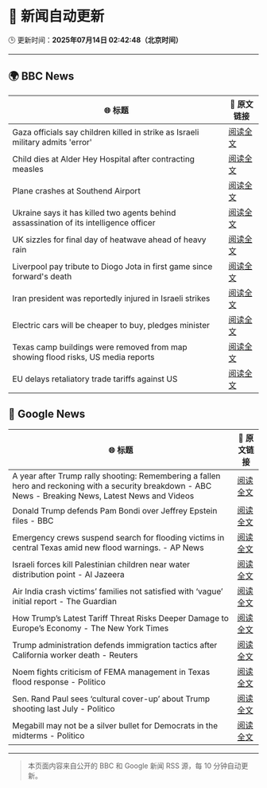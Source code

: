 # 🧠 新闻自动更新

🕒 更新时间：**2025年07月14日 02:42:48（北京时间）**

---

## 🌍 BBC News

| 🌐 标题 | 🔗 原文链接 |
|--------|-------------|
| Gaza officials say children killed in strike as Israeli military admits 'error' | [阅读全文](https://www.bbc.com/news/articles/c0rvxjnvv71o) |
| Child dies at Alder Hey Hospital after contracting measles | [阅读全文](https://www.bbc.com/news/articles/c8j1k3k44e2o) |
| Plane crashes at Southend Airport | [阅读全文](https://www.bbc.com/news/articles/c1jw71kjx14o) |
| Ukraine says it has killed two agents behind assassination of its intelligence officer | [阅读全文](https://www.bbc.com/news/articles/cj3r7p117l0o) |
| UK sizzles for final day of heatwave ahead of heavy rain | [阅读全文](https://www.bbc.com/news/articles/cwyxk999p5wo) |
| Liverpool pay tribute to Diogo Jota in first game since forward's death | [阅读全文](https://www.bbc.com/sport/football/articles/cz7l85y42n5o) |
| Iran president was reportedly injured in Israeli strikes | [阅读全文](https://www.bbc.com/news/articles/cn0z8n037p6o) |
| Electric cars will be cheaper to buy, pledges minister | [阅读全文](https://www.bbc.com/news/articles/cg5z4nlned0o) |
| Texas camp buildings were removed from map showing flood risks, US media reports | [阅读全文](https://www.bbc.com/news/articles/ce8zjk5yx8wo) |
| EU delays retaliatory trade tariffs against US | [阅读全文](https://www.bbc.com/news/articles/cdez5w61g5lo) |

## 📰 Google News

| 🌐 标题 | 🔗 原文链接 |
|--------|-------------|
| A year after Trump rally shooting: Remembering a fallen hero and reckoning with a security breakdown - ABC News - Breaking News, Latest News and Videos | [阅读全文](https://news.google.com/rss/articles/CBMiogFBVV95cUxOQ1ZUUC1nZlF5MGJzTDhnU2U5UHJTLWhMcDlDOUZpX1pQRHpmUVBMeVBObmhRYVJnRlFQRVo1cTJCN2dlYmVuQmFpQ05qdWN0Y19XdGNMZVpwdnFCQ2dfQVh2N29pczdxUHBvNlVZck1TOTJQUnFVcnp6YXhieXJmbnFBZVNsSnV2bzJYOGltb1U5blBvcmRiV1VFY1pEWWZMR1HSAacBQVVfeXFMTjEwQld6RHhTaDUzbHJHN2N4LVF1WVZmRkRFbFZ5enV6YjhHSzUwSjNXc0pCVzNDTjlDWG5pSXpzOEZyRm9MbE52QXJmQ1lDWnVVNmMwNXU3RkM1cENLN09ieEh1d1JDZDBfZWYweHJOd0o0aUNJZlR3ZjEwRkxqaUlHWU1YWWJkeTRsRmNicE5UdFdPWkVhRjZycGpBZGczSWM5UDNSN1k?oc=5) |
| Donald Trump defends Pam Bondi over Jeffrey Epstein files - BBC | [阅读全文](https://news.google.com/rss/articles/CBMiWkFVX3lxTE9CeTMzaE83OTNqa01FSDJPWTdKVkhhZGlCM3g2aEg2RDJ5S2R6WklBNjNjd3phWURaNnJfbElGWk1pZ0dFZndycVVtNFBrSWpoN1dtaUlwckVPd9IBX0FVX3lxTE9oaG85WFo4Z3VlV0FsTkZkUU0zdmJoSS1BcVZrNm42djJ2d0hzWDY0MkNHVTNaVUpJOU1oelFvZ2RJZF9ENGpwR2FWVWZOb0h6cXpidXQtLWxlODE4QWtr?oc=5) |
| Emergency crews suspend search for flooding victims in central Texas amid new flood warnings. - AP News | [阅读全文](https://news.google.com/rss/articles/CBMingFBVV95cUxNMmVJUkhxZk9lS1pOSTIzdFU2VF9YVTFRNVg2VGRwaEhjazFSYUsycjJtWGhMMi1ySEF3MlBzV0hoUWhZalJVZUpoOXJQVV9QRzJoamNfSjdseVJOT2NnVlg4cE1US0N4OHlrcXhucnFtOVpuYmlJT3llT194anBnT3RJYmJXeHlZYXQ3bXBYRWFyVXZyUm9iTDE0RGFXQQ?oc=5) |
| Israeli forces kill Palestinian children near water distribution point - Al Jazeera | [阅读全文](https://news.google.com/rss/articles/CBMiqwFBVV95cUxNaTJqRGY2X0lNaVg5a3lVQkZObmNaWEREcHQyMkRzbHo0LXUzNHB1UWZGdjdVSGhnWDA3bVo5YUU0U2ZHbFQwRWZBNDZZTzZYMWdOVkRCaWFHbDlhTkJfTDFpUUlOS2taUl9vUGJUVjVTdXdPcC1aRWZkcklPdzlBNFZXMnNlN1ZRaXZFdVk5WHlxeHJ5dkYyNXBUSkhaS0VVTnhXSXZ5UjhmVGPSAbABQVVfeXFMUEVybXB6dVpWMFR4ZjdOOWlKUHc4bmtJZk9TNXZVblQxVVhEMDB2U3MxbWxkRHBoZzJXTjhFUU1QYVUta0o1NFpLTVhfSGo1WURYdnQtS3NoRVprS1VXOTdwWVgwOHBXMmNOX0VES2RwNTR6Skp5LThVOXRpanFsOVNDTVNjbDJPZG1MbUdINWMtYmJhNVM3MVVoYlhNQXpweWR6LU1EOHdZT0xaSHZkcjc?oc=5) |
| Air India crash victims’ families not satisfied with ‘vague’ initial report - The Guardian | [阅读全文](https://news.google.com/rss/articles/CBMiugFBVV95cUxPXzZ2ZUpfOFJTR05UdTA2U3pqOHZYdXRMTVlYVWl4RTBDQW95cjlZUWt6RjZmdmt4ZHhwNFVkMDVnRWRpdklYYTNDWjlVajB3TW1KN3hySWZRSGdVWEhhTjdQQ0RaTW4xd0RLOXRQWU0zTlV5TzZCdjFEMG9XQnJSZVVjU1R5TC1wMjlnZTU2X01oZm05eEMzWU5IZmNRUG5oS01sRnptM1o5UGJBckdvYmhWY2JGNldyaUE?oc=5) |
| How Trump’s Latest Tariff Threat Risks Deeper Damage to Europe’s Economy - The New York Times | [阅读全文](https://news.google.com/rss/articles/CBMigwFBVV95cUxQQU1pSUtQSG5jcXRvN29SQzF1QWR4MkZjZG1HcFYwR1dqV1dBWG94Z3ZRZ0pBWmJhdVMtdTI1YTFzNkk4dkpaVWRTcE8xVGZDbHJ2OGZpVlQwRDREcnRZSFVUak9kemQ1WmUyZG5tazVoMlZkWlRfb1NvZllpRmFlU1k4bw?oc=5) |
| Trump administration defends immigration tactics after California worker death - Reuters | [阅读全文](https://news.google.com/rss/articles/CBMiwAFBVV95cUxNVm53ZmtDems5SUd3VjFMeFZ6M2RjZ3FEbFp1WUI1OWEybnNMR2YxdjNjZ0txWkx2VlNtVnVpSC1TTGFmZ1NoeFV2aENxclUxTHJPUG1NNmc5MXYxem1UUEhUQjlfNnlrRVBUZmNhdm1JZktWOVEyeVZPelZzNDJUQno0X3FmN19uVEJxaEQybVR0ZnIzWkJNWHNjMnhYWXQySHVTWmxlTEVEenhkbFB1VjJOeVNkQWlxTVktV2JUM1A?oc=5) |
| Noem fights criticism of FEMA management in Texas flood response - Politico | [阅读全文](https://news.google.com/rss/articles/CBMihAFBVV95cUxNNlpfVDBHcDBMbHFOek9MZWwtal9tNkhTVUVEMmRIZ3JWMldSZWRJZ1FUMFlGTGZQeFdPbnM5NEVHdXVrSWx5U3dtS01zaTJoV0lHQ3FXWnBTVy1IbWxPVGMzV3UxdktXS0c2c1RSMm9qODdocDhmYW9jWGd3cE1lRmdMalo?oc=5) |
| Sen. Rand Paul sees ‘cultural cover-up’ about Trump shooting last July - Politico | [阅读全文](https://news.google.com/rss/articles/CBMikwFBVV95cUxQRXZXd19RQW10aFVsNGVpYktqRzdnYmlTR0Fvbng2bV9iQVNVNlpreVlxWlhIUUg5SjZRTXc0aEdnRVNKRDk4c09qbTU3RVB6VEZ5WG41eVY1b29HaWJsUW0zVjFfMzlHVTdXdFpfbS1KZVRocVdSN1VUSkFta1NLcXBSYkNSaDRpel9xdlE0NjZmZFU?oc=5) |
| Megabill may not be a silver bullet for Democrats in the midterms - Politico | [阅读全文](https://news.google.com/rss/articles/CBMie0FVX3lxTE5qQ1BsLVNiMkFoT2dkQzlqaHQ4bXFtR3BWcTRiYW9mcVRsREFPMmdkQXFIbE8yRmU1TjZvWXNZQll0NjJfblJUNzl3NVdfSHo1WTBhU2NaMVpOdTRnQ1NrclVlNHVPN191TFY1S0pUUmpzWXdmdEJ4Ry1WZw?oc=5) |

---
> 本页面内容来自公开的 BBC 和 Google 新闻 RSS 源，每 10 分钟自动更新。
